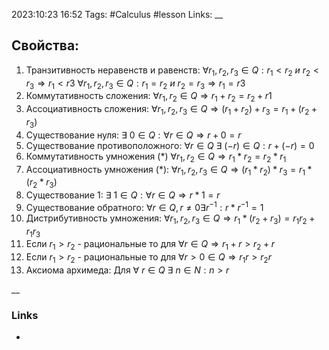 2023:10:23 16:52
Tags: #Calculus #lesson 
Links:
__
## Свойства:
1) Транзитивность неравенств и равенств:
   $\forall r_{1}, r_{2}, r_{3} \in Q : r_{1} < r_{2}\  и\  r_{2} < r_{3} \Rightarrow r_{1} < r{3}$
   $\forall r_{1}, r_{2}, r_{3} \in Q : r_{1} = r_{2}\  и\  r_{2} = r_{3} \Rightarrow r_{1} = r{3}$
2) Коммутативность сложения:
   $\forall r_{1},r_{2} \in Q \Rightarrow r_{1} +r_{2} = r_{2}+r{1}$
3) Ассоциативность сложения:
   $\forall r_{1},r_{2},r_{3} \in Q \Rightarrow (r_{1} + r_{2}) + r_{3} = r_{1}+(r_{2}+r_{3})$
4) Существование нуля:
   $\exists\ 0\in Q:\forall r\in Q \Rightarrow r+0=r$
5) Существование противоположного:
   $\forall r\in Q \ \exists\ (-r) \in Q : r+(-r)=0$
6) Коммутативность умножения $(*)$
   $\forall r_{1},r_{2} \in Q \Rightarrow r_{1}*r_{2}=r_{2}*r_{1}$
7) Ассоциативность умножения $(*)$:
   $\forall r_{1},r_{2},r_{3} \in Q \Rightarrow (r_{1}*r_{2})*r_{3} = r_{1}*(r_{2}*r_{3})$
8) Существование 1:
   $\exists\  1\in Q:\forall r\in Q \Rightarrow r*1=r$
9) Существование обратного:
   $\forall r \in Q, r \neq 0 \exists r^{-1}:r*r^{-1}=1$
10) Дистрибутивность умножения:
    $\forall r_{1}, r_{2}, r_{3} \in Q \Rightarrow r_{1}*(r_{2}+r_{3}) = r_{1}r_{2} + r_{1}r_{3}$
11) Если $r_{1} > r_{2}$ - рациональные то для $\forall r \in Q \Rightarrow r_{1} + r > r_{2}+r$
12) Если $r_{1}>r_{2}$ - рациональные то для $\forall r > 0 \in Q \Rightarrow r_{1}r > r_{2}r$
13) Аксиома архимеда:
    Для $\forall\  r \in Q \ \exists\  n \in N : n > r$
    

__
### Links
-
